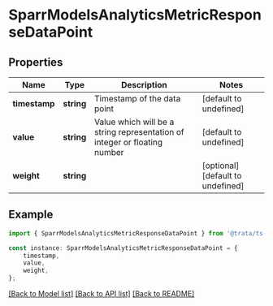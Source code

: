 # SparrModelsAnalyticsMetricResponseDataPoint


## Properties

Name | Type | Description | Notes
------------ | ------------- | ------------- | -------------
**timestamp** | **string** | Timestamp of the data point | [default to undefined]
**value** | **string** | Value which will be a string representation of integer or floating number | [default to undefined]
**weight** | **string** |  | [optional] [default to undefined]

## Example

```typescript
import { SparrModelsAnalyticsMetricResponseDataPoint } from '@trata/ts-client-sdk';

const instance: SparrModelsAnalyticsMetricResponseDataPoint = {
    timestamp,
    value,
    weight,
};
```

[[Back to Model list]](../README.md#documentation-for-models) [[Back to API list]](../README.md#documentation-for-api-endpoints) [[Back to README]](../README.md)
